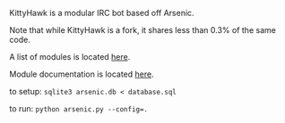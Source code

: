 KittyHawk is a modular IRC bot based off Arsenic.

Note that while KittyHawk is a fork, it shares less than 0.3% of the same code.

A list of modules is located [here](https://github.com/KittyHawkIrc/modules).

Module documentation is located [here](http://kittyhawkirc.github.io/modules/).

to setup:
```sqlite3 arsenic.db < database.sql```

to run:
```python arsenic.py --config=.```
